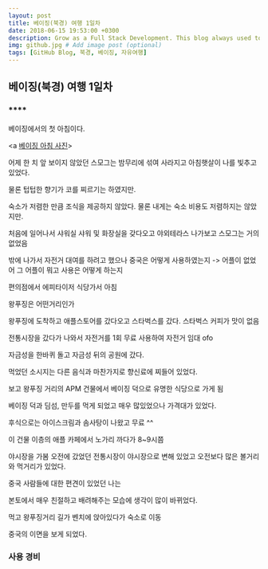 ```yaml
---
layout: post
title: 베이징(북경) 여행 1일차
date: 2018-06-15 19:53:00 +0300
description: Grow as a Full Stack Development. This blog always used to keep learning knowledge.
img: github.jpg # Add image post (optional)
tags: [GitHub Blog, 북경, 베이징, 자유여행]
---
```


## 베이징(북경) 여행 1일차

### ****
  
  베이징에서의 첫 아침이다.

  <a [베이징 아침 사진](http://link)>

  어제 한 치 앞 보이지 않았던 스모그는 밤무리에 섞여 사라지고 아침햇살이 나를 빛추고 있었다.

  물론 텁텁한 향기가 코를 찌르기는 하였지만.

  숙소가 저렴한 만큼 조식을 제공하지 않았다. 물론 내게는 숙소 비용도 저렴하지는 않았지만.
  
  
  
  
  처음에 일어나서 샤워실 샤워 및 화장실을 갖다오고 야외테라스 나가보고 스모그는 거의 없었음

  밖에 나가서 자전거 대여를 하려고 했으나 중국은 어떻게 사용하였는지 -> 어플이 없었어 그 어플이 뭐고 사용은 어떻게 하는지

  편의점에서 에피타이저 식당가서 아침

  왕푸징은 어떤거리인가

  왕푸징에 도착하고 애플스토어를 갔다오고 스타벅스를 갔다. 스타벅스 커피가 맛이 없음

  전통시장을 갔다가 나와서 자전거를 1회 무료 사용하여 자전거 임대 ofo

  자금성을 한바퀴 돌고 자금성 뒤의 공원에 갔다.

  먹었던 소시지는 다른 음식과 마찬가지로 향신료에 찌들어 있었다.

  보고 왕푸징 거리의 APM 건물에서 베이징 덕으로 유명한 식당으로 가게 됨

  베이징 덕과 딤섬, 만두를 먹게 되었고 매우 많있었으나 가격대가 있었다.

  후식으로는 아이스크림과 솜사탕이 나왔고 무료 ^^

  이 건물 이층의 애플 카페에서 노가리 까다가 8~9시쯤

  야시장을 가봄 오전에 갔었던 전통시장이 야시장으로 변해 있었고 오전보다 많은 볼거리와 먹거리가 있었다.

  중국 사람들에 대한 편견이 있었던 나는 

  본토에서 매우 친절하고 배려해주는 모습에 생각이 많이 바뀌었다.

  먹고 왕푸징거리 길가 벤치에 앉아있다가 숙소로 이동

  중국의 이면을 보게 되었다.

  ### 사용 경비
